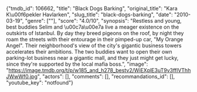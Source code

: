 {"tmdb_id": 106662, "title": "Black Dogs Barking", "original_title": "Kara K\u00f6pekler Havlarken", "slug_title": "black-dogs-barking", "date": "2010-03-19", "genre": [""], "score": "4.0/10", "synopsis": "Restless and young, best buddies Selim and \u00c7a\u00e7a live a meager existence on the outskirts of Istanbul. By day they breed pigeons on the roof, by night they roam the streets with their entourage in their pimped-up car, \"My Orange Angel\". Their neighborhood's view of the city's gigantic business towers accelerates their ambitions. The two buddies want to open their own parking-lot business near a gigantic mall, and they just might get lucky, since they're supported by the local mafia boss.", "image": "https://image.tmdb.org/t/p/w185_and_h278_bestv2/WiEXplE3uT9v3fflVThhJWwWf0.jpg", "actors": [], "comments": [], "recommandations_id": [], "youtube_key": "notfound"}